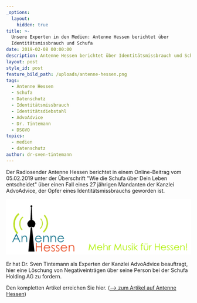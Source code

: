 ```yaml
---
_options:
  layout:
    hidden: true
title: >-
  Unsere Experten in den Medien: Antenne Hessen berichtet über
  Identitätsmissbrauch und Schufa
date: 2019-02-08 00:00:00
description: Antenne Hessen berichtet über Identitätsmissbrauch und Schufa
layout: post
style_id: post
feature_bild_path: /uploads/antenne-hessen.png
tags:
  - Antenne Hessen
  - Schufa
  - Datenschutz
  - Identitätsmissbrauch
  - Identitätsdiebstahl
  - AdvoAdvice
  - Dr. Tintemann
  - DSGVO
topics:
  - medien
  - datenschutz
author: dr-sven-tintemann
---
```


Der Radiosender Antenne Hessen berichtet in einem Online-Beitrag vom 05.02.2019 unter der Überschrift "Wie die Schufa über Dein Leben entscheidet" über einen Fall eines 27 jährigen Mandanten der Kanzlei AdvoAdvice, der Opfer eines Identitätsmissbrauchs geworden ist.

[![Antenne Hessen - Logo](/uploads/antenne-hessen-new-logo1.png "Antenne Hessen berichtet über Arbeit von AdvoAdvice")](http://www.radiohessen.com/wie-die-schufa-ueber-dein-leben-entscheidet/)

Er hat Dr. Sven Tintemann als Experten der Kanzlei AdvoAdvice beauftragt, hier eine Löschung von Negativeinträgen über seine Person bei der Schufa Holding AG zu fordern.

Den kompletten Artikel erreichen Sie hier. ([–&gt; zum Artikel auf Antenne Hessen](http://www.radiohessen.com/wie-die-schufa-ueber-dein-leben-entscheidet/))